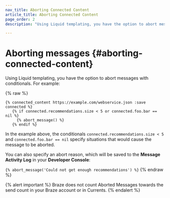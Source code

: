 ```yaml
---
nav_title: Aborting Connected Content
article_title: Aborting Connected Content
page_order: 2
description: "Using Liquid templating, you have the option to abort messages with conditionals. This reference article covers some message aborting best practices."

---
```


# Aborting messages {#aborting-connected-content}
Using Liquid templating, you have the option to abort messages with conditionals. For example:

{% raw %}

```
{% connected_content https://example.com/webservice.json :save connected %}
   {% if connected.recommendations.size < 5 or connected.foo.bar == nil %}
     {% abort_message() %}
   {% endif %}
```

In the example above, the conditionals `connected.recommendations.size < 5` and `connected.foo.bar == nil` specify situations that would cause the message to be aborted.

You can also specify an abort reason, which will be saved to the __Message Activity Log__ in your __Developer Console__:

`{% abort_message('Could not get enough recommendations') %}`
{% endraw %}

{% alert important %}
Braze does not count Aborted Messages towards the send count in your Braze account or in Currents.
{% endalert %}
